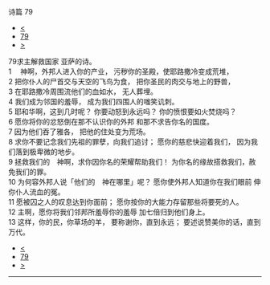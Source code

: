 ﻿





 诗篇 79




* [<](bible/PSA078.md)
* [79](bible/PSA.md)
* [>](bible/PSA080.md)



 
79求主解救国家 亚萨的诗。  
1 　神啊，外邦人进入你的产业， 污秽你的圣殿，使耶路撒冷变成荒堆，  
2 把你仆人的尸首交与天空的飞鸟为食， 把你圣民的肉交与地上的野兽，  
3 在耶路撒冷周围流他们的血如水， 无人葬埋。  
4 我们成为邻国的羞辱， 成为我们四围人的嗤笑讥刺。     
5 耶和华啊，这到几时呢？ 你要动怒到永远吗？ 你的愤恨要如火焚烧吗？  
6 愿你将你的忿怒倒在那不认识你的外邦 和那不求告你名的国度。  
7 因为他们吞了雅各， 把他的住处变为荒场。     
8 求你不要记念我们先祖的罪孽，向我们追讨； 愿你的慈悲快迎着我们， 因为我们落到极卑微的地步。  
9 拯救我们的　神啊，求你因你名的荣耀帮助我们！ 为你名的缘故搭救我们，赦免我们的罪。  
10 为何容外邦人说「他们的　神在哪里」呢？ 愿你使外邦人知道你在我们眼前 伸你仆人流血的冤。     
11 愿被囚之人的叹息达到你面前； 愿你按你的大能力存留那些将要死的人。  
12 主啊，愿你将我们邻邦所羞辱你的羞辱 加七倍归到他们身上。  
13 这样，你的民，你草场的羊， 要称谢你，直到永远； 要述说赞美你的话，直到万代。 
* [<](bible/PSA078.md)
* [79](bible/PSA.md)
* [>](bible/PSA080.md)





---









